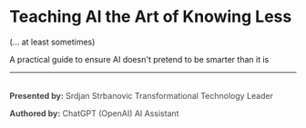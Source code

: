 # Teaching AI the Art of Knowing Less

(... at least sometimes)

A practical guide to ensure AI doesn't pretend to be smarter than it is

---

<div style="margin-top: 2rem; opacity: 0.8;">

**Presented by:** Srdjan Strbanovic
Transformational Technology Leader

**Authored by:** ChatGPT (OpenAI)
AI Assistant

</div>

<!-- NOTES: Hook; set promise of framework + prompt + rules -->

